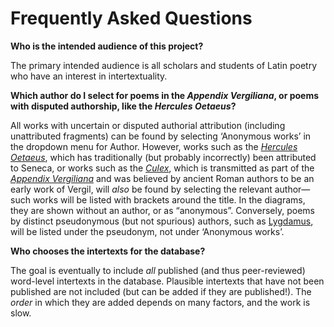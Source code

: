 # Frequently Asked Questions

**Who is the intended audience of this project?**

The primary intended audience is all scholars and students of Latin poetry who have an interest in intertextuality.

**Which author do I select for poems in the *Appendix Vergiliana*, or poems with disputed authorship, like the *Hercules Oetaeus*?**

All works with uncertain or disputed authorial attribution (including unattributed fragments) can be found by selecting &lsquo;Anonymous works&rsquo; in the dropdown menu for Author. However, works such as the [*Hercules Oetaeus*](https://en.wikipedia.org/wiki/Hercules_Oetaeus), which has traditionally (but probably incorrectly) been attributed to Seneca, or works such as the [*Culex*](https://en.wikipedia.org/wiki/Appendix_Vergiliana#Culex_(%22The_Gnat%22)), which is transmitted as part of the [*Appendix Vergiliana*](https://en.wikipedia.org/wiki/Appendix_Vergiliana) and was believed by ancient Roman authors to be an early work of Vergil, will *also* be found by selecting the relevant author&mdash;such works will be listed with brackets around the title. In the diagrams, they are shown without an author, or as &ldquo;anonymous&rdquo;. Conversely, poems by distinct pseudonymous (but not spurious) authors, such as [Lygdamus](https://en.wikipedia.org/wiki/Lygdamus), will be listed under the pseudonym, not under &lsquo;Anonymous works&rsquo;.

**Who chooses the intertexts for the database?**

The goal is eventually to include *all* published (and thus peer-reviewed) word-level intertexts in the database. Plausible intertexts that have not been published are not included (but can be added if they are published!). The *order* in which they are added depends on many factors, and the work is slow.